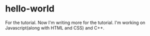# hello-world
For the tutorial. Now I'm writing more for the tutorial. I'm working on Javascript(along with HTML and CSS) and C++.
